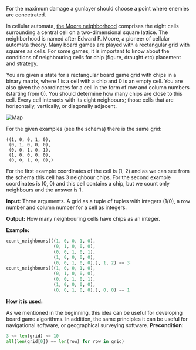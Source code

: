 For the maximum damage a gunlayer should choose a point where enemies are concetrated.

In cellular automata, [the Moore neighborhood](http://en.wikipedia.org/wiki/Moore_neighborhood) comprises
the eight cells surrounding a central cell on a two-dimensional square lattice.
The neighborhood is named after Edward F. Moore, a pioneer of cellular automata theory.
Many board games are played with a rectangular grid with squares as cells.
For some games, it is important to know about the conditions of neighbouring cells for chip (figure, draught etc) placement and strategy.

You are given a state for a rectangular board game grid with chips in a binary matrix,
where 1 is a cell with a chip and 0 is an empty cell. 
You are also given the coordinates for a cell in
the form of row and column numbers (starting from 0). 
You should determine how many chips are close to this cell.
Every cell interacts with its eight neighbours; those cells that are horizontally, vertically, or diagonally adjacent.

![Map](example.svg)

For the given examples (see the schema) there is the same grid:

```
((1, 0, 0, 1, 0),
 (0, 1, 0, 0, 0),
 (0, 0, 1, 0, 1),
 (1, 0, 0, 0, 0),
 (0, 0, 1, 0, 0),)
```

For the first example coordinates of the cell is (1,&nbsp;2) and
as we can see from the schema this
cell has 3 neighbour chips.
For the second example coordinates is (0,&nbsp;0) and this cell contains
a chip, but we count only neighbours and the answer is 1.

**Input:** Three arguments. A grid as a tuple of tuples with integers (1/0), a row number and column number for a cell as integers. 

**Output:** How many neighbouring cells have chips as an integer.

**Example:**

```python
count_neighbours(((1, 0, 0, 1, 0),
                  (0, 1, 0, 0, 0),
                  (0, 0, 1, 0, 1),
                  (1, 0, 0, 0, 0),
                  (0, 0, 1, 0, 0),), 1, 2) == 3
count_neighbours(((1, 0, 0, 1, 0),
                  (0, 1, 0, 0, 0),
                  (0, 0, 1, 0, 1),
                  (1, 0, 0, 0, 0),
                  (0, 0, 1, 0, 0),), 0, 0) == 1
```
**How it is used:**

As we mentioned in the beginning, this idea can be useful for developing board game algorithms.
In addition, the same principles it can be useful for navigational software, or geographical surveying software.
**Precondition:**
```python
3 <= len(grid) <= 10
all(len(grid[0]) == len(row) for row in grid)
```
